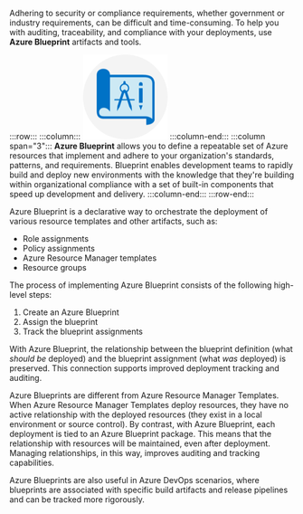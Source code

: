 Adhering to security or compliance requirements, whether government or industry requirements, can be difficult and time-consuming. To help you with auditing, traceability, and compliance with your deployments, use **Azure Blueprint** artifacts and tools. 

:::row:::
  :::column:::
    ![Icon representing Azure Blueprint](../media/5-azureblueprint.png)
  :::column-end:::
    :::column span="3":::
**Azure Blueprint** allows you to define a repeatable set of Azure resources that implement and adhere to your organization's standards, patterns, and requirements. Blueprint enables development teams to rapidly build and deploy new environments with the knowledge that they're building within organizational compliance with a set of built-in components that speed up development and delivery.
  :::column-end:::
:::row-end:::

Azure Blueprint is a declarative way to orchestrate the deployment of various resource templates and other artifacts, such as:

- Role assignments
- Policy assignments
- Azure Resource Manager templates
- Resource groups

The process of implementing Azure Blueprint consists of the following high-level steps:

1. Create an Azure Blueprint
2. Assign the blueprint
3. Track the blueprint assignments

With Azure Blueprint, the relationship between the blueprint definition (what _should be_ deployed) and the blueprint assignment (what _was_ deployed) is preserved. This connection supports improved deployment tracking and auditing.

Azure Blueprints are different from Azure Resource Manager Templates.  When Azure Resource Manager Templates deploy resources, they have no active relationship with the deployed resources (they exist in a local environment or source control). By contrast, with Azure Blueprint, each deployment is tied to an Azure Blueprint package.  This means that the relationship with resources will be maintained, even after deployment. Managing relationships, in this way, improves auditing and tracking capabilities.

Azure Blueprints are also useful in Azure DevOps scenarios, where blueprints are associated with specific build artifacts and release pipelines and can be tracked more rigorously.